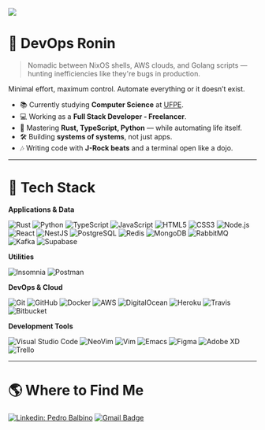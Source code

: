 ![](https://komarev.com/ghpvc/?username=phsb5321&color=006bed)

# 🥷 DevOps Ronin

> Nomadic between NixOS shells, AWS clouds, and Golang scripts — hunting inefficiencies like they're bugs in production.

Minimal effort, maximum control. Automate everything or it doesn’t exist.

- 📚 Currently studying **Computer Science** at <a href="#">UFPE</a>.
- 💻 Working as a **Full Stack Developer - Freelancer**.
- 🚀 Mastering **Rust, TypeScript, Python** — while automating life itself.
- 🛠️ Building **systems of systems**, not just apps.
- 🎶 Writing code with **J-Rock beats** and a terminal open like a dojo.

---

# 🚀 Tech Stack

**Applications & Data**

![Rust](https://img.shields.io/badge/-Rust-333333?style=flat&logo=Rust)
![Python](https://img.shields.io/badge/-Python-333333?style=flat&logo=python)
![TypeScript](https://img.shields.io/badge/-TypeScript-333333?style=flat&logo=typescript)
![JavaScript](https://img.shields.io/badge/-JavaScript-333333?style=flat&logo=javascript)
![HTML5](https://img.shields.io/badge/-HTML5-333333?style=flat&logo=HTML5)
![CSS3](https://img.shields.io/badge/-CSS3-333333?style=flat&logo=CSS3&logoColor=1572B6)
![Node.js](https://img.shields.io/badge/-Node.js-333333?style=flat&logo=node.js)
![React](https://img.shields.io/badge/-React-333333?style=flat&logo=react)
![NestJS](https://img.shields.io/badge/-NestJS-333333?style=flat&logo=nestjs)
![PostgreSQL](https://img.shields.io/badge/-PostgreSQL-333333?style=flat&logo=postgresql)
![Redis](https://img.shields.io/badge/-Redis-333333?style=flat&logo=redis)
![MongoDB](https://img.shields.io/badge/-MongoDB-333333?style=flat&logo=mongodb)
![RabbitMQ](https://img.shields.io/badge/-RabbitMQ-333333?style=flat&logo=rabbitmq)
![Kafka](https://img.shields.io/badge/-Kafka-333333?style=flat&logo=apachekafka)
![Supabase](https://img.shields.io/badge/-Supabase-333333?style=flat&logo=supabase)

**Utilities**

![Insomnia](https://img.shields.io/badge/-Insomnia-333333?style=flat&logo=insomnia)
![Postman](https://img.shields.io/badge/-Postman-333333?style=flat&logo=postman)

**DevOps & Cloud**

![Git](https://img.shields.io/badge/-Git-333333?style=flat&logo=git)
![GitHub](https://img.shields.io/badge/-GitHub-333333?style=flat&logo=github)
![Docker](https://img.shields.io/badge/-Docker-333333?style=flat&logo=docker)
![AWS](https://img.shields.io/badge/-AWS-333333?style=flat&logo=amazon-aws)
![DigitalOcean](https://img.shields.io/badge/-DigitalOcean-333333?style=flat&logo=digitalocean)
![Heroku](https://img.shields.io/badge/-Heroku-333333?style=flat&logo=heroku)
![Travis](https://img.shields.io/badge/-Travis-333333?style=flat&logo=travis)
![Bitbucket](https://img.shields.io/badge/-Bitbucket-333333?style=flat&logo=bitbucket)

**Development Tools**

![Visual Studio Code](https://img.shields.io/badge/-VS%20Code-333333?style=flat&logo=visual-studio-code&logoColor=007ACC)
![NeoVim](https://img.shields.io/badge/-NeoVim-333333?style=flat&logo=neovim&logoColor=007ACC)
![Vim](https://img.shields.io/badge/-Vim-333333?style=flat&logo=vim&logoColor=007ACC)
![Emacs](https://img.shields.io/badge/-Emacs-333333?style=flat&logo=gnu-emacs&logoColor=007ACC)
![Figma](https://img.shields.io/badge/-Figma-333333?style=flat&logo=figma&logoColor=007ACC)
![Adobe XD](https://img.shields.io/badge/-Adobe%20XD-333333?style=flat&logo=adobe-xd&logoColor=007ACC)
![Trello](https://img.shields.io/badge/-Trello-333333?style=flat&logo=trello&logoColor=007ACC)

---

# 🌎 Where to Find Me

[![Linkedin: Pedro Balbino](https://img.shields.io/badge/-PedroHSBalbino-blue?style=flat-square&logo=Linkedin&logoColor=white&link=https://www.linkedin.com/in/balbinopedro/)](https://www.linkedin.com/in/balbinopedro/)
[![Gmail Badge](https://img.shields.io/badge/-phsb5321@gmail.com-006bed?style=flat-square&logo=Gmail&logoColor=white&link=mailto:phsb5321@gmail.com)](mailto:phsb5321@gmail.com)
